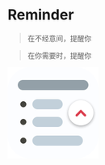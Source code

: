 # Reminder
>在不经意间，提醒你

>在你需要时，提醒你

![img](https://github.com/lfb-cd/Reminder/blob/master/imag/icon.png)
